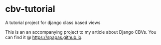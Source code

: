 # cbv-tutorial
A tutorial project for django class based views

This is an an accompanying project to my article about Django CBVs. You can find it @ https://spapas.github.io.
